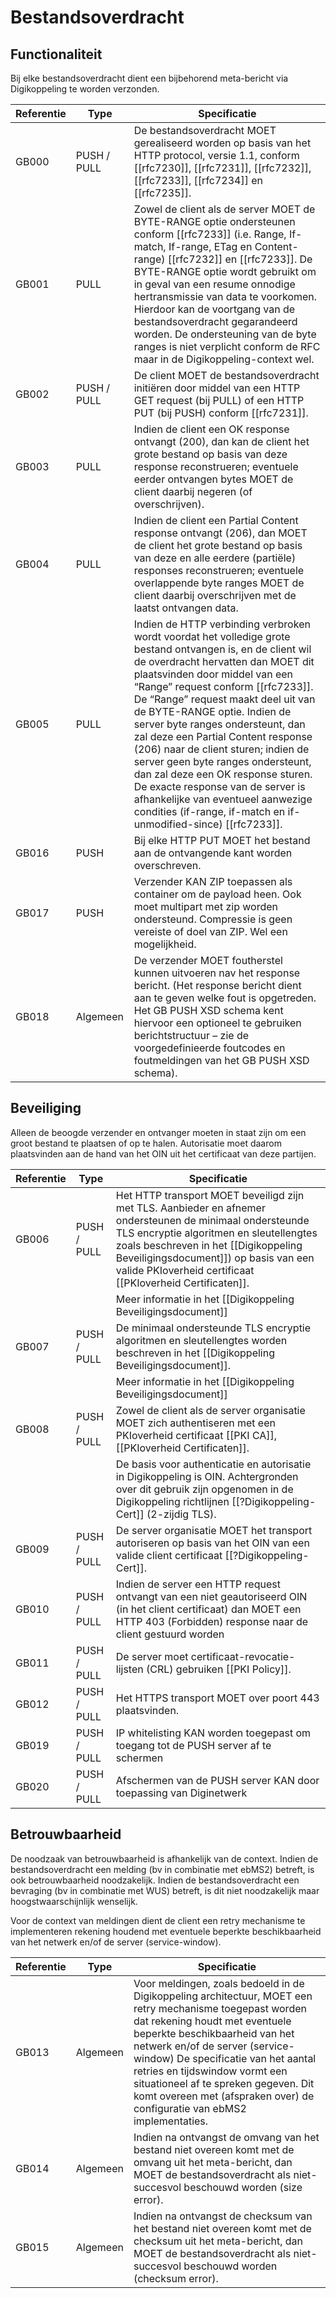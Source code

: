 # Bestandsoverdracht

## Functionaliteit

Bij elke bestandsoverdracht dient een bijbehorend meta-bericht via Digikoppeling
te worden verzonden.

| **Referentie** | **Type**    | **Specificatie**                                                                                                                                                                                                                                                                                                                                                                                                                                                                                                                                                                                                                  |
|----------------|-------------|-----------------------------------------------------------------------------------------------------------------------------------------------------------------------------------------------------------------------------------------------------------------------------------------------------------------------------------------------------------------------------------------------------------------------------------------------------------------------------------------------------------------------------------------------------------------------------------------------------------------------------------|
| GB000          | PUSH / PULL | De bestandsoverdracht MOET gerealiseerd worden op basis van het HTTP protocol, versie 1.1, conform [[rfc7230]], [[rfc7231]], [[rfc7232]], [[rfc7233]], [[rfc7234]] en [[rfc7235]].                                                                                                                                                                                                                                                                                                                                                                                                                                                                                                                |
| GB001          | PULL        | Zowel de client als de server MOET de BYTE-RANGE optie ondersteunen conform [[rfc7233]] (i.e. Range, If-match, If-range, ETag en Content-range) [[rfc7232]] en [[rfc7233]].   De BYTE-RANGE optie wordt gebruikt om in geval van een resume onnodige hertransmissie van data te voorkomen. Hierdoor kan de voortgang van de bestandsoverdracht gegarandeerd worden.  De ondersteuning van de byte ranges is niet verplicht conform de RFC maar in de Digikoppeling-context wel.                                                                                                                                                                 |
| GB002          | PUSH / PULL | De client MOET de bestandsoverdracht initiëren door middel van een HTTP GET request (bij PULL) of een HTTP PUT (bij PUSH) conform [[rfc7231]].                                                                                                                                                                                                                                                                                                                                                                                                                                                                                      |
| GB003          | PULL        | Indien de client een OK response ontvangt (200), dan kan de client het grote bestand op basis van deze response reconstrueren; eventuele eerder ontvangen bytes MOET de client daarbij negeren (of overschrijven).                                                                                                                                                                                                                                                                                                                                                                                                                |
| GB004          | PULL        | Indien de client een Partial Content response ontvangt (206), dan MOET de client het grote bestand op basis van deze en alle eerdere (partiële) responses reconstrueren; eventuele overlappende byte ranges MOET de client daarbij overschrijven met de laatst ontvangen data.                                                                                                                                                                                                                                                                                                                                                    |
| GB005          | PULL        | Indien de HTTP verbinding verbroken wordt voordat het volledige grote bestand ontvangen is, en de client wil de overdracht hervatten dan MOET dit plaatsvinden door middel van een “Range” request conform [[rfc7233]].   De “Range” request maakt deel uit van de BYTE-RANGE optie. Indien de server byte ranges ondersteunt, dan zal deze een Partial Content response (206) naar de client sturen; indien de server geen byte ranges ondersteunt, dan zal deze een OK response sturen. De exacte response van de server is afhankelijke van eventueel aanwezige condities (if-range, if-match en if-unmodified-since) [[rfc7233]]. |
| GB016          | PUSH        | Bij elke HTTP PUT MOET het bestand aan de ontvangende kant worden overschreven.                                                                                                                                                                                                                                                                                                                                                                                                                                                                                                                                                   |
| GB017          | PUSH        | Verzender KAN ZIP toepassen als container om de payload heen. Ook moet multipart met zip worden ondersteund. Compressie is geen vereiste of doel van ZIP. Wel een mogelijkheid.                                                                                                                                                                                                                                                                                                                                                                                                                                                   |
| GB018          | Algemeen    | De verzender MOET foutherstel kunnen uitvoeren nav het response bericht. (Het response bericht dient aan te geven welke fout is opgetreden. Het GB PUSH XSD schema kent hiervoor een optioneel te gebruiken berichtstructuur – zie de voorgedefinieerde foutcodes en foutmeldingen van het GB PUSH XSD schema).                                                                                                                                                                                                                                                                                                                   |

## Beveiliging

Alleen de beoogde verzender en ontvanger moeten in staat zijn om een groot
bestand te plaatsen of op te halen. Autorisatie moet daarom plaatsvinden aan de
hand van het OIN uit het certificaat van deze partijen.

| Referentie | **Type**    | **Specificatie**                                                                                                                                                                                                                                                                |
|------------|-------------|---------------------------------------------------------------------------------------------------------------------------------------------------------------------------------------------------------------------------------------------------------------------------------|
| GB006      | PUSH / PULL | Het HTTP transport MOET beveiligd zijn met TLS. Aanbieder en afnemer ondersteunen de minimaal ondersteunde TLS encryptie algoritmen en sleutellengtes zoals beschreven in het [[Digikoppeling Beveiligingsdocument]]) op basis van een valide PKIoverheid certificaat [[PKIoverheid Certificaten]]. |
|            |             | Meer informatie in het [[Digikoppeling Beveiligingsdocument]]                                                                                                                                                                                                                     |
| GB007      | PUSH / PULL | De minimaal ondersteunde TLS encryptie algoritmen en sleutellengtes worden beschreven in het [[Digikoppeling Beveiligingsdocument]].                                                                                                                                              |
|            |             | Meer informatie in het [[Digikoppeling Beveiligingsdocument]]                                                                                                                                                                                                                     |
| GB008      | PUSH / PULL | Zowel de client als de server organisatie MOET zich authentiseren met een PKIoverheid certificaat [[PKI CA]], [[PKIoverheid Certificaten]].                                                                                                                                                           |
|            |             | De basis voor authenticatie en autorisatie in Digikoppeling is OIN. Achtergronden over dit gebruik zijn opgenomen in de Digikoppeling richtlijnen [[?Digikoppeling-Cert]] (2-zijdig TLS).                                                                                          |
| GB009      | PUSH / PULL | De server organisatie MOET het transport autoriseren op basis van het OIN van een valide client certificaat [[?Digikoppeling-Cert]].                                                                                                                                               |
| GB010      | PUSH / PULL | Indien de server een HTTP request ontvangt van een niet geautoriseerd OIN (in het client certificaat) dan MOET een HTTP 403 (Forbidden) response naar de client gestuurd worden                                                                                                 |
| GB011      | PUSH / PULL | De server moet certificaat-revocatie-lijsten (CRL) gebruiken [[PKI Policy]].                                                                                                                                                                                                      |
| GB012      | PUSH / PULL | Het HTTPS transport MOET over poort 443 plaatsvinden.                                                                                                                                                                                                                           |
| GB019      | PUSH / PULL | IP whitelisting KAN worden toegepast om toegang tot de PUSH server af te schermen                                                                                                                                                                                               |
| GB020      | PUSH / PULL | Afschermen van de PUSH server KAN door toepassing van Diginetwerk                                                                                                                                                                                                               |

## Betrouwbaarheid

De noodzaak van betrouwbaarheid is afhankelijk van de context. Indien de
bestandsoverdracht een melding (bv in combinatie met ebMS2) betreft, is ook
betrouwbaarheid noodzakelijk. Indien de bestandsoverdracht een bevraging (bv
in combinatie met WUS) betreft, is dit niet noodzakelijk maar
hoogstwaarschijnlijk wenselijk.

Voor de context van meldingen dient de client een retry mechanisme te
implementeren rekening houdend met eventuele beperkte beschikbaarheid van het
netwerk en/of de server (service-window).

| Referentie | **Type** | **Specificatie**                                                                                                                                                                                                                                                                                                                                                                                           |
|------------|----------|------------------------------------------------------------------------------------------------------------------------------------------------------------------------------------------------------------------------------------------------------------------------------------------------------------------------------------------------------------------------------------------------------------|
| GB013      | Algemeen | Voor meldingen, zoals bedoeld in de Digikoppeling architectuur, MOET een retry mechanisme toegepast worden dat rekening houdt met eventuele beperkte beschikbaarheid van het netwerk en/of de server (service-window)  De specificatie van het aantal retries en tijdswindow vormt een situationeel af te spreken gegeven. Dit komt overeen met (afspraken over) de configuratie van ebMS2 implementaties. |
| GB014      | Algemeen | Indien na ontvangst de omvang van het bestand niet overeen komt met de omvang uit het meta-bericht, dan MOET de bestandsoverdracht als niet-succesvol beschouwd worden (size error).                                                                                                                                                                                                                       |
| GB015      | Algemeen | Indien na ontvangst de checksum van het bestand niet overeen komt met de checksum uit het meta-bericht, dan MOET de bestandsoverdracht als niet-succesvol beschouwd worden (checksum error).                                                                                                                                                                                                               |
